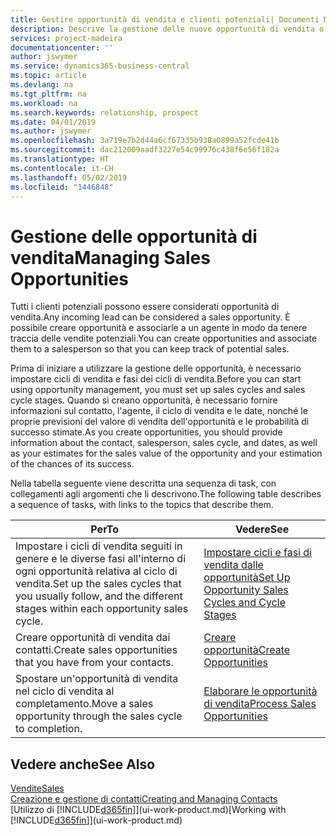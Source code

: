 ```yaml
---
title: Gestire opportunità di vendita e clienti potenziali| Documenti Microsoft
description: Descrive la gestione delle nuove opportunità di vendita o dei clienti potenziali in Business Central e l'associazione dell'opportunità con un agente per tenere traccia delle vendite potenziali.
services: project-madeira
documentationcenter: ''
author: jswymer
ms.service: dynamics365-business-central
ms.topic: article
ms.devlang: na
ms.tgt_pltfrm: na
ms.workload: na
ms.search.keywords: relationship, prospect
ms.date: 04/01/2019
ms.author: jswymer
ms.openlocfilehash: 3a719e7b2d44a6cf67335b938a0899a52fcde41b
ms.sourcegitcommit: dac212009aadf3227e54c99976c438f6e56f182a
ms.translationtype: HT
ms.contentlocale: it-CH
ms.lasthandoff: 05/02/2019
ms.locfileid: "1446848"
---
```

# <a name="managing-sales-opportunities"></a><span data-ttu-id="1970a-103">Gestione delle opportunità di vendita</span><span class="sxs-lookup"><span data-stu-id="1970a-103">Managing Sales Opportunities</span></span>
<span data-ttu-id="1970a-104">Tutti i clienti potenziali possono essere considerati opportunità di vendita.</span><span class="sxs-lookup"><span data-stu-id="1970a-104">Any incoming lead can be considered a sales opportunity.</span></span> <span data-ttu-id="1970a-105">È possibile creare opportunità e associarle a un agente in modo da tenere traccia delle vendite potenziali.</span><span class="sxs-lookup"><span data-stu-id="1970a-105">You can create opportunities and associate them to a salesperson so that you can keep track of potential sales.</span></span>

<span data-ttu-id="1970a-106">Prima di iniziare a utilizzare la gestione delle opportunità, è necessario impostare cicli di vendita e fasi dei cicli di vendita.</span><span class="sxs-lookup"><span data-stu-id="1970a-106">Before you can start using opportunity management, you must set up sales cycles and sales cycle stages.</span></span> <span data-ttu-id="1970a-107">Quando si creano opportunità, è necessario fornire informazioni sul contatto, l'agente, il ciclo di vendita e le date, nonché le proprie previsioni del valore di vendita dell'opportunità e le probabilità di successo stimate.</span><span class="sxs-lookup"><span data-stu-id="1970a-107">As you create opportunities, you should provide information about the contact, salesperson, sales cycle, and dates, as well as your estimates for the sales value of the opportunity and your estimation of the chances of its success.</span></span>

<span data-ttu-id="1970a-108">Nella tabella seguente viene descritta una sequenza di task, con collegamenti agli argomenti che li descrivono.</span><span class="sxs-lookup"><span data-stu-id="1970a-108">The following table describes a sequence of tasks, with links to the topics that describe them.</span></span>

| <span data-ttu-id="1970a-109">Per</span><span class="sxs-lookup"><span data-stu-id="1970a-109">To</span></span> | <span data-ttu-id="1970a-110">Vedere</span><span class="sxs-lookup"><span data-stu-id="1970a-110">See</span></span> |
| --- | --- |
| <span data-ttu-id="1970a-111">Impostare i cicli di vendita seguiti in genere e le diverse fasi all'interno di ogni opportunità relativa al ciclo di vendita.</span><span class="sxs-lookup"><span data-stu-id="1970a-111">Set up the sales cycles that you usually follow, and the different stages within each opportunity sales cycle.</span></span> |[<span data-ttu-id="1970a-112">Impostare cicli e fasi di vendita dalle opportunità</span><span class="sxs-lookup"><span data-stu-id="1970a-112">Set Up Opportunity Sales Cycles and Cycle Stages</span></span>](marketing-how-setup-opportunity-sales-cycles-stages.md) |
| <span data-ttu-id="1970a-113">Creare opportunità di vendita dai contatti.</span><span class="sxs-lookup"><span data-stu-id="1970a-113">Create sales opportunities that you have from your contacts.</span></span> |[<span data-ttu-id="1970a-114">Creare opportunità</span><span class="sxs-lookup"><span data-stu-id="1970a-114">Create Opportunities</span></span>](marketing-how-create-opportunities.md) |
| <span data-ttu-id="1970a-115">Spostare un'opportunità di vendita nel ciclo di vendita al completamento.</span><span class="sxs-lookup"><span data-stu-id="1970a-115">Move a sales opportunity through the sales cycle to completion.</span></span> |[<span data-ttu-id="1970a-116">Elaborare le opportunità di vendita</span><span class="sxs-lookup"><span data-stu-id="1970a-116">Process Sales Opportunities</span></span>](marketing-processing-sales-opportunities.md) |

## <a name="see-also"></a><span data-ttu-id="1970a-117">Vedere anche</span><span class="sxs-lookup"><span data-stu-id="1970a-117">See Also</span></span>
[<span data-ttu-id="1970a-118">Vendite</span><span class="sxs-lookup"><span data-stu-id="1970a-118">Sales</span></span>](sales-manage-sales.md)  
[<span data-ttu-id="1970a-119">Creazione e gestione di contatti</span><span class="sxs-lookup"><span data-stu-id="1970a-119">Creating and Managing Contacts</span></span>](marketing-contacts.md)  
<span data-ttu-id="1970a-120">[Utilizzo di [!INCLUDE[d365fin](includes/d365fin_md.md)]](ui-work-product.md)</span><span class="sxs-lookup"><span data-stu-id="1970a-120">[Working with [!INCLUDE[d365fin](includes/d365fin_md.md)]](ui-work-product.md)</span></span>
